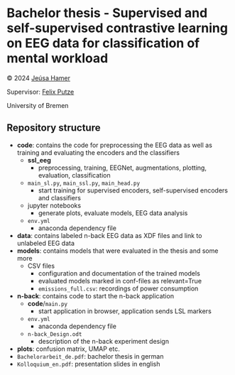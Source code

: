 # Bachelor thesis - Supervised and self-supervised contrastive learning on EEG data for classification of mental workload

© 2024 [Jeúsa Hamer](https://orcid.org/0000-0001-8562-8806)

Supervisor: [Felix Putze](https://orcid.org/0000-0001-5203-8797)

University of Bremen

## Repository structure
- **code**: contains the code for preprocessing the EEG data as well as training and evaluating the encoders and the classifiers
    - **ssl_eeg**
        - preprocessing, training, EEGNet, augmentations, plotting, evaluation, classification
    - `main_sl.py`, `main_ssl.py`, `main_head.py`
        - start training for supervised encoders, self-supervised encoders and classifiers
    - jupyter notebooks
        - generate plots, evaluate models, EEG data analysis
    - `env.yml`
        - anaconda dependency file
- **data**: contains labeled n-back EEG data as XDF files and link to unlabeled EEG data
- **models**: contains models that were evaluated in the thesis and some more
    - CSV files
        - configuration and documentation of the trained models
        - evaluated models marked in conf-files as relevant=True
        - `emissions_full.csv`: recordings of power consumption
- **n-back**: contains code to start the n-back application
    - **code**/`main.py`
        - start application in browser, application sends LSL markers
    - `env.yml`
        - anaconda dependency file
    - `n-back_Design.odt`
        - description of the n-back experiment design
- **plots**: confusion matrix, UMAP etc.
- `Bachelorarbeit_de.pdf`: bachelor thesis in german
- `Kolloquium_en.pdf`: presentation slides in english